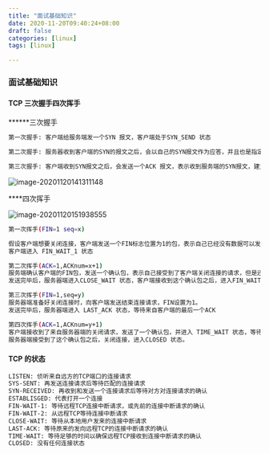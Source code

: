 ```yaml
---
title: "面试基础知识"
date: 2020-11-20T09:40:24+08:00
draft: false  
categories: [linux]
tags: [linux]

---
```


### 面试基础知识

<!--more-->

#### TCP 三次握手四次挥手

******三次握手 

```bash
第一次握手: 客户端给服务端发一个SYN 报文，客户端处于SYN_SEND 状态

第二次握手: 服务器收到客户端的SYN的报文之后，会以自己的SYN报文作为应答，并且也是指定了自己的初始化序列号ISN。同时会把客户端的ISN+1 作为ACK的值，表示已经客户端的SYN，此时服务器处于SYN_RCAD状态

第三次握手: 客户端收到SYN报文之后，会发送一个ACK 报文，表示收到服务端的SYN报文，建立连接处于 ESTABLISHED 状态  
```

![image-20201120141311148](https://xing-blog.oss-cn-beijing.aliyuncs.com/2020-11-20-061314.png)

****四次挥手

![image-20201120151938555](https://xing-blog.oss-cn-beijing.aliyuncs.com/2020-11-20-071941.png)

```bash
第一次挥手(FIN=1 seq=x)

假设客户端想要关闭连接，客户端发送一个FIN标志位置为1的包，表示自己已经没有数据可以发送了，但是仍然可以接受数据
客户端进入 FIN_WAIT_1 状态

第二次挥手(ACK=1,ACKnum=x+1)
服务端确认客户端的FIN包，发送一个确认包，表示自己接受到了客户端关闭连接的请求，但是还没有准备好关闭连接。 
发送完毕后，服务器端进入CLOSE_WAIT 状态，客户端接收到这个确认包之后，进入FIN_WAIT_2状态，等待服务器端关闭连接 

第三次挥手(FIN=1,seq=y)
服务器端准备好关闭连接时，向客户端发送结束连接请求，FIN设置为1。
发送完毕后，服务器端进入 LAST_ACK 状态，等待来自客户端的最后一个ACK 

第四次挥手(ACK=1,ACKnum=y+1)
客户端接收到了来自服务器端的关闭请求，发送了一个确认包，并进入 TIME_WAIT 状态，等待可能出现要求重传的ACK包。 
服务器端接受到了这个确认包之后，关闭连接，进入CLOSED 状态。 
```

#### TCP 的状态

```bash
LISTEN: 侦听来自远方的TCP端口的连接请求
SYS-SENT: 再发送连接请求后等待匹配的连接请求
SYN-RECEIVED: 再收到和发送一个连接请求后等待对方对连接请求的确认
ESTABLISGED: 代表打开一个连接
FIN-WAIT-1: 等待远程TCP连接中断请求，或先前的连接中断请求的确认
FIN-WAIT-2: 从远程TCP等待连接中断请求
CLOSE-WAIT: 等待从本地用户发来的连接中断请求
LAST-ACK: 等待原来的发向远程TCP的连接中断请求的确认
TIME-WAIT: 等待足够的时间以确保远程TCP接收到连接中断请求的确认
CLOSED: 没有任何连接状态
```









































































